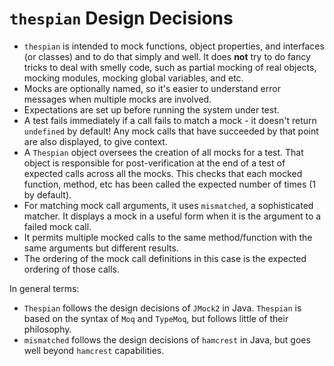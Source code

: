 # `thespian` Design Decisions

- `thespian` is intended to mock functions, object properties, and interfaces (or classes) and to do that simply and well.
  It does **not** try to do fancy tricks to deal with smelly code, such as partial mocking of real objects,
  mocking modules, mocking global variables, and etc.
- Mocks are optionally named, so it's easier to understand error messages when multiple mocks are involved.
- Expectations are set up before running the system under test.
- A test fails immediately if a call fails to match a mock - it doesn't return `undefined` by default!
  Any mock calls that have succeeded by that point are also displayed, to give context.
- A `Thespian` object oversees the creation of all mocks for a test.
  That object is responsible for post-verification at the end of a test of expected calls across all the mocks.
This checks that each mocked function, method, etc has been called the expected number of times (1 by default).
- For matching mock call arguments, it uses `mismatched`, a sophisticated matcher.
  It displays a mock in a useful form when it is the argument to a failed mock call.
- It permits multiple mocked calls to the same method/function with the same arguments but different results.
- The ordering of the mock call definitions in this case is the expected ordering of those calls.

In general terms:
 * `Thespian` follows the design decisions of `JMock2` in Java. 
   `Thespian` is based on the syntax of `Moq` and `TypeMoq`, but follows little of their philosophy.
 * `mismatched` follows the design decisions of `hamcrest` in Java, but goes well beyond `hamcrest` capabilities.


